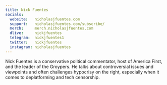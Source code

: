 ```yaml
---
title: Nick Fuentes
socials:
  website:   nicholasjfuentes.com
  support:   nicholasjfuentes.com/subscribe/
  merch:     merch.nicholasjfuentes.com
  dlive:     nickjfuentes
  telegram:  nickjfuentes1
  twitter:   nickjfuentes
  instagram: nicholasjfuentes
---
```


Nick Fuentes is a conservative political commentator, host of America First,
and the leader of the Groypers. He talks about controversial issues and
viewpoints and often challenges hypocrisy on the right, especially when it
comes to deplatforming and tech censorship.
